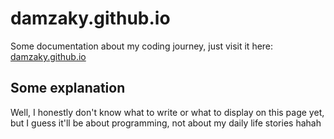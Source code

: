 # damzaky.github.io
Some documentation about my coding journey, just visit it here: [damzaky.github.io](http://damzaky.github.io)

## Some explanation
Well, I honestly don't know what to write or what to display on this page yet, but I guess it'll be about programming, not about my daily life stories hahah
